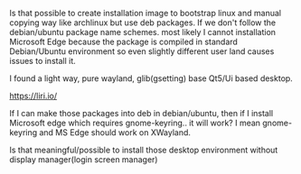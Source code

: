 Is that possible to create installation image to bootstrap linux and manual copying way like archlinux but
use deb packages. If we don't follow the debian/ubuntu package name schemes. most likely I cannot installation
Microsoft Edge because the package is compiled in standard Debian/Ubuntu environment so even slightly different 
user land causes issues to install it.

I found a light way, pure wayland, glib(gsetting) base Qt5/Ui based desktop.

https://liri.io/

If I can make those packages into deb in debian/ubuntu, then if I install Microsoft edge which requires gnome-keyring.. it will work? I mean gnome-keyring and MS Edge should work on XWayland.

Is that meaningful/possible to install those desktop environment without display manager(login screen manager)
